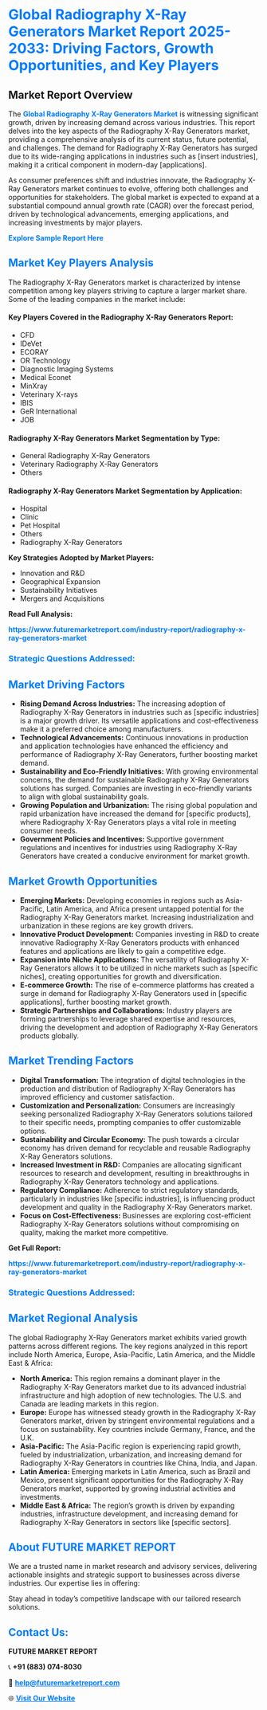 <h1 style="color: #007BFF;">Global Radiography X-Ray Generators Market Report 2025-2033: Driving Factors, Growth Opportunities, and Key Players</h1>

<section id="overview">
<h2>Market Report Overview</h2>
<p>The <a href="https://www.futuremarketreport.com/industry-report/radiography-x-ray-generators-market" style="color: #007BFF; text-decoration: none;"><strong>Global Radiography X-Ray Generators Market</strong></a> is witnessing significant growth, driven by increasing demand across various industries. This report delves into the key aspects of the Radiography X-Ray Generators market, providing a comprehensive analysis of its current status, future potential, and challenges. The demand for Radiography X-Ray Generators has surged due to its wide-ranging applications in industries such as [insert industries], making it a critical component in modern-day [applications].</p>
<p>As consumer preferences shift and industries innovate, the Radiography X-Ray Generators market continues to evolve, offering both challenges and opportunities for stakeholders. The global market is expected to expand at a substantial compound annual growth rate (CAGR) over the forecast period, driven by technological advancements, emerging applications, and increasing investments by major players.</p>
</section>

<section id="overview">
<p><a href="https://www.futuremarketreport.com/request-sample/reportId=124144" style="color: #007BFF; text-decoration: none;"><strong>Explore Sample Report Here</strong></a></p>
</section>

<section id="key-players">
<h2 style="color: #007BFF;">Market Key Players Analysis</h2>
<p>The Radiography X-Ray Generators market is characterized by intense competition among key players striving to capture a larger market share. Some of the leading companies in the market include:</p>
<h4>Key Players Covered in the Radiography X-Ray Generators Report:</h4>
<ul><li>CFD</li><li>IDeVet</li><li>ECORAY</li><li>OR Technology</li><li>Diagnostic Imaging Systems</li><li>Medical Econet</li><li>MinXray</li><li>Veterinary X-rays</li><li>IBIS</li><li>GeR International</li><li>JOB</li></ul>
<h4>Radiography X-Ray Generators Market Segmentation by Type:</h4>
<ul><li>General Radiography X-Ray Generators</li><li>Veterinary Radiography X-Ray Generators</li><li>Others</li></ul>

<h4>Radiography X-Ray Generators Market Segmentation by Application:</h4>
<ul><li>Hospital</li><li>Clinic</li><li>Pet Hospital</li><li>Others</li><li>Radiography X-Ray Generators</li></ul>
<p><strong>Key Strategies Adopted by Market Players:</strong></p>
<ul>
<li>Innovation and R&D</li>
<li>Geographical Expansion</li>
<li>Sustainability Initiatives</li>
<li>Mergers and Acquisitions</li>
</ul>
</section>

<section>
<p><strong>Read Full Analysis: </strong></p><a href="https://www.futuremarketreport.com/industry-report/radiography-x-ray-generators-market" style="color: #007BFF; text-decoration: none;"><strong>https://www.futuremarketreport.com/industry-report/radiography-x-ray-generators-market</strong></a>
<h3 style="color: #007BFF;">Strategic Questions Addressed:</h3>
</section>

<section id="driving-factors">
<h2 style="color: #007BFF;">Market Driving Factors</h2>
<ul>
<li><strong>Rising Demand Across Industries:</strong> The increasing adoption of Radiography X-Ray Generators in industries such as [specific industries] is a major growth driver. Its versatile applications and cost-effectiveness make it a preferred choice among manufacturers.</li>
<li><strong>Technological Advancements:</strong> Continuous innovations in production and application technologies have enhanced the efficiency and performance of Radiography X-Ray Generators, further boosting market demand.</li>
<li><strong>Sustainability and Eco-Friendly Initiatives:</strong> With growing environmental concerns, the demand for sustainable Radiography X-Ray Generators solutions has surged. Companies are investing in eco-friendly variants to align with global sustainability goals.</li>
<li><strong>Growing Population and Urbanization:</strong> The rising global population and rapid urbanization have increased the demand for [specific products], where Radiography X-Ray Generators plays a vital role in meeting consumer needs.</li>
<li><strong>Government Policies and Incentives:</strong> Supportive government regulations and incentives for industries using Radiography X-Ray Generators have created a conducive environment for market growth.</li>
</ul>
</section>

<section id="growth-opportunities">
<h2 style="color: #007BFF;">Market Growth Opportunities</h2>
<ul>
<li><strong>Emerging Markets:</strong> Developing economies in regions such as Asia-Pacific, Latin America, and Africa present untapped potential for the Radiography X-Ray Generators market. Increasing industrialization and urbanization in these regions are key growth drivers.</li>
<li><strong>Innovative Product Development:</strong> Companies investing in R&D to create innovative Radiography X-Ray Generators products with enhanced features and applications are likely to gain a competitive edge.</li>
<li><strong>Expansion into Niche Applications:</strong> The versatility of Radiography X-Ray Generators allows it to be utilized in niche markets such as [specific niches], creating opportunities for growth and diversification.</li>
<li><strong>E-commerce Growth:</strong> The rise of e-commerce platforms has created a surge in demand for Radiography X-Ray Generators used in [specific applications], further boosting market growth.</li>
<li><strong>Strategic Partnerships and Collaborations:</strong> Industry players are forming partnerships to leverage shared expertise and resources, driving the development and adoption of Radiography X-Ray Generators products globally.</li>
</ul>
</section>

<section id="trending-factors">
<h2 style="color: #007BFF;">Market Trending Factors</h2>
<ul>
<li><strong>Digital Transformation:</strong> The integration of digital technologies in the production and distribution of Radiography X-Ray Generators has improved efficiency and customer satisfaction.</li>
<li><strong>Customization and Personalization:</strong> Consumers are increasingly seeking personalized Radiography X-Ray Generators solutions tailored to their specific needs, prompting companies to offer customizable options.</li>
<li><strong>Sustainability and Circular Economy:</strong> The push towards a circular economy has driven demand for recyclable and reusable Radiography X-Ray Generators solutions.</li>
<li><strong>Increased Investment in R&D:</strong> Companies are allocating significant resources to research and development, resulting in breakthroughs in Radiography X-Ray Generators technology and applications.</li>
<li><strong>Regulatory Compliance:</strong> Adherence to strict regulatory standards, particularly in industries like [specific industries], is influencing product development and quality in the Radiography X-Ray Generators market.</li>
<li><strong>Focus on Cost-Effectiveness:</strong> Businesses are exploring cost-efficient Radiography X-Ray Generators solutions without compromising on quality, making the market more competitive.</li>
</ul>
</section>

<section>
<p><strong>Get Full Report: </strong></p><a href="https://www.futuremarketreport.com/industry-report/radiography-x-ray-generators-market" style="color: #007BFF; text-decoration: none;"><strong>https://www.futuremarketreport.com/industry-report/radiography-x-ray-generators-market</strong></a>
<h3 style="color: #007BFF;">Strategic Questions Addressed:</h3>
</section>


<section id="regional-analysis">
<h2 style="color: #007BFF;">Market Regional Analysis</h2>
<p>The global Radiography X-Ray Generators market exhibits varied growth patterns across different regions. The key regions analyzed in this report include North America, Europe, Asia-Pacific, Latin America, and the Middle East & Africa:</p>
<ul>
<li><strong>North America:</strong> This region remains a dominant player in the Radiography X-Ray Generators market due to its advanced industrial infrastructure and high adoption of new technologies. The U.S. and Canada are leading markets in this region.</li>
<li><strong>Europe:</strong> Europe has witnessed steady growth in the Radiography X-Ray Generators market, driven by stringent environmental regulations and a focus on sustainability. Key countries include Germany, France, and the U.K.</li>
<li><strong>Asia-Pacific:</strong> The Asia-Pacific region is experiencing rapid growth, fueled by industrialization, urbanization, and increasing demand for Radiography X-Ray Generators in countries like China, India, and Japan.</li>
<li><strong>Latin America:</strong> Emerging markets in Latin America, such as Brazil and Mexico, present significant opportunities for the Radiography X-Ray Generators market, supported by growing industrial activities and investments.</li>
<li><strong>Middle East & Africa:</strong> The region’s growth is driven by expanding industries, infrastructure development, and increasing demand for Radiography X-Ray Generators in sectors like [specific sectors].</li>
</ul>
</section>

<footer>
<h2 style="color: #007BFF;">About FUTURE MARKET REPORT</h2>
<p>We are a trusted name in market research and advisory services, delivering actionable insights and strategic support to businesses across diverse industries. Our expertise lies in offering:</p>

<p>Stay ahead in today’s competitive landscape with our tailored research solutions.</p>

<h2 style="color: #007BFF;">Contact Us:</h2>
<p><strong>FUTURE MARKET REPORT</strong></p>
<p>📞 <strong>+91 (883) 074-8030</strong></p>
<p>📧 <strong><a href="mailto:help@futuremarketreport.com" style="color: #007BFF;">help@futuremarketreport.com</a></strong></p>
<p>🌐 <strong><a href="https://www.futuremarketreport.com/" style="color: #007BFF;">Visit Our Website</a></strong></p>
</footer>